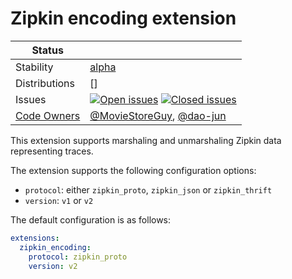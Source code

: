 # Zipkin encoding extension

<!-- status autogenerated section -->
| Status        |           |
| ------------- |-----------|
| Stability     | [alpha]  |
| Distributions | [] |
| Issues        | [![Open issues](https://img.shields.io/github/issues-search/open-telemetry/opentelemetry-collector-contrib?query=is%3Aissue%20is%3Aopen%20label%3Aextension%2Fzipkinencoding%20&label=open&color=orange&logo=opentelemetry)](https://github.com/GlancingMind/opentelemetry-collector-contrib/issues?q=is%3Aopen+is%3Aissue+label%3Aextension%2Fzipkinencoding) [![Closed issues](https://img.shields.io/github/issues-search/open-telemetry/opentelemetry-collector-contrib?query=is%3Aissue%20is%3Aclosed%20label%3Aextension%2Fzipkinencoding%20&label=closed&color=blue&logo=opentelemetry)](https://github.com/GlancingMind/opentelemetry-collector-contrib/issues?q=is%3Aclosed+is%3Aissue+label%3Aextension%2Fzipkinencoding) |
| [Code Owners](https://github.com/GlancingMind/opentelemetry-collector-contrib/blob/main/CONTRIBUTING.md#becoming-a-code-owner)    | [@MovieStoreGuy](https://www.github.com/MovieStoreGuy), [@dao-jun](https://www.github.com/dao-jun) |

[alpha]: https://github.com/GlancingMind/opentelemetry-collector#alpha
<!-- end autogenerated section -->

This extension supports marshaling and unmarshaling Zipkin data representing traces.

The extension supports the following configuration options:
* `protocol`: either `zipkin_proto`, `zipkin_json` or `zipkin_thrift`
* `version`: `v1` or `v2`

The default configuration is as follows:

```yaml
extensions:
  zipkin_encoding:
    protocol: zipkin_proto
    version: v2
```